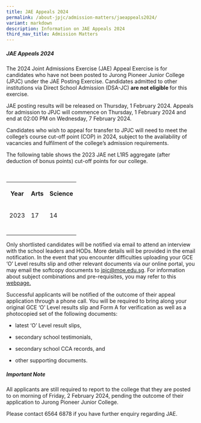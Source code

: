```yaml
---
title: JAE Appeals 2024
permalink: /about-jpjc/admission-matters/jaeappeals2024/
variant: markdown
description: Information on JAE Appeals 2024
third_nav_title: Admission Matters
---
```

<h5>JAE Appeals 2024</h5><p>The 2024 Joint Admissions Exercise (JAE) Appeal Exercise is for candidates who have not been posted to Jurong Pioneer Junior College (JPJC) under the JAE Posting Exercise. Candidates admitted to other institutions via Direct School Admission (DSA-JC) <strong>are not eligible </strong>for this exercise.</p><p></p><p>JAE posting results will be released on Thursday, 1 February 2024. Appeals for admission to JPJC will commence on Thursday, 1 February 2024 and end at 02:00 PM on Wednesday, 7 February 2024.</p><p>Candidates who wish to appeal for transfer to JPJC will need to meet the college’s course cut-off point (COP) in 2024, subject to the availability of vacancies and fulfilment of the college’s admission requirements.</p><p>The following table shows the 2023 JAE net L1R5 aggregate (after deduction of bonus points) cut-off points for our college.</p><p>&nbsp;&nbsp;&nbsp;&nbsp;&nbsp;&nbsp;&nbsp;&nbsp;&nbsp;	&nbsp;</p><table><tbody><tr><th rowspan="1" colspan="1"><p>Year</p></th><th rowspan="1" colspan="1"><p>Arts</p></th><th rowspan="1" colspan="1"><p>Science</p></th></tr><tr><td rowspan="1" colspan="1"><p>2023</p></td><td rowspan="1" colspan="1"><p>17</p></td><td rowspan="1" colspan="1"><p>14</p></td></tr><tr><td rowspan="1" colspan="1"><p></p></td><td rowspan="1" colspan="1"><p></p></td><td rowspan="1" colspan="1"><p></p></td></tr></tbody></table>


<p>Only shortlisted candidates will be notified via email to attend an interview with the school leaders and HODs. More details will be provided in the email notification. In the event that you encounter difficulties uploading your GCE ‘O’ Level results slip and other relevant documents via our online portal, you may email the softcopy documents to <a href="mailto:jpjc@moe.edu.sg" rel="noopener noreferrer nofollow" target="_blank"> jpjc@moe.edu.sg</a>. For information about subject combinations and pre-requisites, you may refer to this <a href="https://www.jpjc.moe.edu.sg/about/subject-combination/" rel="noopener noreferrer nofollow" target="_blank"> webpage.</a></p><p>Successful applicants will be notified of the outcome of their appeal application through a phone call. You will be required to bring along your original GCE ‘O’ Level results slip and Form A for verification as well as a photocopied set of the following documents:</p><ul data-tight="true" class="tight"><li><p>latest ‘O’ Level result slips,</p></li><li><p>secondary school testimonials,</p></li><li><p>secondary school CCA records, and</p></li><li><p>other supporting documents.</p></li></ul><h5> Important Note</h5><p>All applicants are still required to report to the college that they are posted to on morning of Friday, 2 February 2024, pending the outcome of their application to Jurong Pioneer Junior College.</p><p>Please contact 6564 6878 if you have further enquiry regarding JAE.</p>